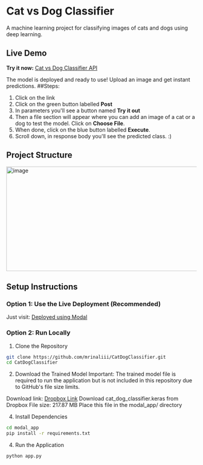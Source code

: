 # Cat vs Dog Classifier

A machine learning project for classifying images of cats and dogs using deep learning.

## Live Demo
**Try it now:** [Cat vs Dog Classifier API](https://manuisliterallykirby--cat-dog-classifier-fastapi-app.modal.run/docs)

The model is deployed and ready to use! Upload an image and get instant predictions.
##Steps:
1) Click on the link
2) Click on the green button labelled **Post**
3) In parameters you'll see a button named **Try it out**
4) Then a file section will appear where you can add an image of a cat or a dog to test the model. Click on **Choose File**.
5) When done, click on the blue button labelled **Execute**.
6) Scroll down, in response body you'll see the predicted class. :)

## Project Structure
<img width="517" height="277" alt="image" src="https://github.com/user-attachments/assets/5df7e113-4eb5-4776-b057-093cbf280dab" />



## Setup Instructions

### Option 1: Use the Live Deployment (Recommended)
Just visit: [Deployed using Modal](https://manuisliterallykirby--cat-dog-classifier-fastapi-app.modal.run/docs)

### Option 2: Run Locally

1. Clone the Repository
```bash
git clone https://github.com/mrinaliii/CatDogClassifier.git
cd CatDogClassifier
```

2. Download the Trained Model
Important: The trained model file is required to run the application but is not included in this repository due to GitHub's file size limits.

Download link: [Dropbox Link](https://www.dropbox.com/scl/fi/e34uc4499s90sx7jysj57/cat_dog_classifier.keras?rlkey=siov9wmzdj2cx4tq777i85scr&st=1g7mym0r&dl=1)
Download cat_dog_classifier.keras from Dropbox
File size: 217.87 MB
Place this file in the modal_app/ directory

4. Install Dependencies
```bash
cd modal_app
pip install -r requirements.txt
```

4. Run the Application
```bash
python app.py
```
